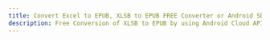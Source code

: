 ---title: Convert Excel to EPUB, XLSB to EPUB FREE Converter or Android SDKdescription: Free Conversion of XLSB to EPUB by using Android Cloud APIs & SDKs. Also Create, Edit & Render Microsoft Excel, CSV and SpreadsheetML worksheets or spreadsheet in the Cloud.---